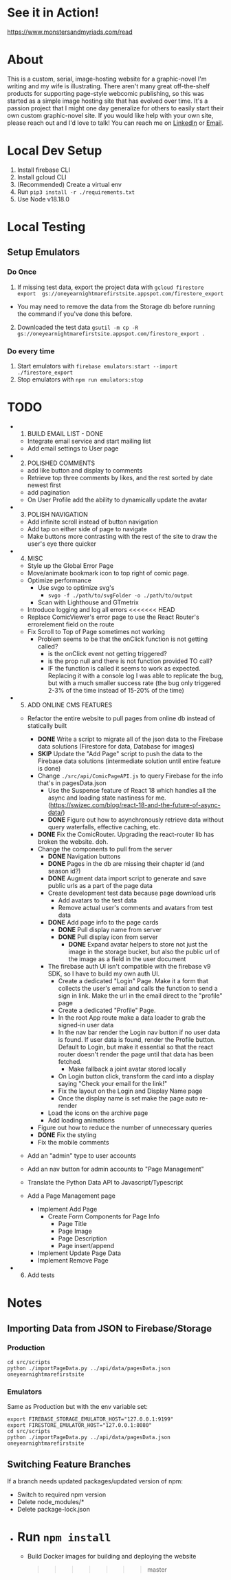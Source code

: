 # See it in Action!

https://www.monstersandmyriads.com/read

# About

This is a custom, serial, image-hosting website for a graphic-novel I'm writing and my wife is illustrating. There aren't many great off-the-shelf products for supporting page-style webcomic publishing, so this was started as a simple image hosting site that has evolved over time. It's a passion project that I might one day generalize for others to easily start their own custom graphic-novel site. If you would like help with your own site, please reach out and I'd love to talk! You can reach me on [LinkedIn](https://www.linkedin.com/in/nathaneharris/) or [Email](mailto:harrihaven2@gmail.com).

# Local Dev Setup

1. Install firebase CLI
2. Install gcloud CLI
3. (Recommended) Create a virtual env
4. Run `pip3 install -r ./requirements.txt`
5. Use Node v18.18.0

# Local Testing

## Setup Emulators

### Do Once

1. If missing test data, export the project data with `gcloud firestore export  gs://oneyearnightmarefirstsite.appspot.com/firestore_export`

- You may need to remove the data from the Storage db before running the command if you've done this before.

2. Downloaded the test data `gsutil -m cp -R gs://oneyearnightmarefirstsite.appspot.com/firestore_export .`

### Do every time

1. Start emulators with `firebase emulators:start --import ./firestore_export`
2. Stop emulators with `npm run emulators:stop`

# TODO

- 1. BUILD EMAIL LIST - DONE

  - Integrate email service and start mailing list
  - Add email settings to User page

- 2. POLISHED COMMENTS

  - add like button and display to comments
  - Retrieve top three comments by likes, and the rest sorted by date newest first
  - add pagination
  - On User Profile add the ability to dynamically update the avatar

- 3. POLISH NAVIGATION

  - Add infinite scroll instead of button navigation
  - Add tap on either side of page to navigate
  - Make buttons more contrasting with the rest of the site to draw the user's eye there quicker

- 4. MISC

  - Style up the Global Error Page
  - Move/animate bookmark icon to top right of comic page.
  - Optimize performance
    - Use svgo to optimize svg's
      - `svgo -f ./path/to/svgFolder -o ./path/to/output`
    - Scan with Lighthouse and GTmetrix
  - Introduce logging and log all errors
    <<<<<<< HEAD
  - Replace ComicViewer's error page to use the React Router's errorelement field on the route
  - Fix Scroll to Top of Page sometimes not working
    - Problem seems to be that the onClick function is not getting called?
      - is the onClick event not getting triggered?
      - is the prop null and there is not function provided TO call?
      - IF the function is called it seems to work as expected. Replacing it with a console log I was able to replicate the bug, but with a much smaller success rate (the bug only triggered 2-3% of the time instead of 15-20% of the time)

- 5. ADD ONLINE CMS FEATURES

  - Refactor the entire website to pull pages from online db instead of statically built

    - **DONE** Write a script to migrate all of the json data to the Firebase data solutions (Firestore for data, Database for images)
    - **SKIP** Update the "Add Page" script to push the data to the Firebase data solutions (intermediate solution until entire feature is done)
    - Change `./src/api/ComicPageAPI.js` to query Firebase for the info that's in pagesData.json
      - Use the Suspense feature of React 18 which handles all the async and loading state nastiness for me. (https://swizec.com/blog/react-18-and-the-future-of-async-data/)
      - **DONE** Figure out how to asynchronously retrieve data without query waterfalls, effective caching, etc.
    - **DONE** Fix the ComicRouter. Upgrading the react-router lib has broken the website. doh.
    - Change the components to pull from the server
      - **DONE** Navigation buttons
      - **DONE** Pages in the db are missing their chapter id (and season id?)
      - **DONE** Augment data import script to generate and save public urls as a part of the page data
      - Create development test data because page download urls
        - Add avatars to the test data
        - Remove actual user's comments and avatars from test data
      - **DONE** Add page info to the page cards
        - **DONE** Pull display name from server
        - **DONE** Pull display icon from server
          - **DONE** Expand avatar helpers to store not just the image in the storage bucket, but also the public url of the image as a field in the user document
      - The firebase auth UI isn't compatible with the firebase v9 SDK, so I have to build my own auth UI.
        - Create a dedicated "Login" Page. Make it a form that collects the user's email and calls the function to send a sign in link. Make the url in the email direct to the "profile" page
        - Create a dedicated "Profile" Page.
        - In the root App route make a data loader to grab the signed-in user data
        - In the nav bar render the Login nav button if no user data is found. If user data is found, render the Profile button. Default to Login, but make it essential so that the react router doesn't render the page until that data has been fetched.
          - Make fallback a joint avatar stored locally
        - On Login button click, transform the card into a display saying "Check your email for the link!"
        - Fix the layout on the Login and Display Name page
        - Once the display name is set make the page auto re-render
      - Load the icons on the archive page
      - Add loading animations
    - Figure out how to reduce the number of unnecessary queries
    - **DONE** Fix the styling
    - Fix the mobile comments

  - Add an "admin" type to user accounts
  - Add an nav button for admin accounts to "Page Management"
  - Translate the Python Data API to Javascript/Typescript
  - Add a Page Management page
    - Implement Add Page
      - Create Form Components for Page Info
        - Page Title
        - Page Image
        - Page Description
        - Page insert/append
    - Implement Update Page Data
    - Implement Remove Page

- 6. Add tests

# Notes

## Importing Data from JSON to Firebase/Storage

### Production

```
cd src/scripts
python ./importPageData.py ../api/data/pagesData.json oneyearnightmarefirstsite
```

### Emulators

Same as Production but with the env variable set:

```
export FIREBASE_STORAGE_EMULATOR_HOST="127.0.0.1:9199"
export FIRESTORE_EMULATOR_HOST="127.0.0.1:8080"
cd src/scripts
python ./importPageData.py ../api/data/pagesData.json oneyearnightmarefirstsite
```

## Switching Feature Branches

If a branch needs updated packages/updated version of npm:

- Switch to required npm version
- Delete node_modules/\*
- Delete package-lock.json
- # Run `npm install`
  - Build Docker images for building and deploying the website
    > > > > > > > master
